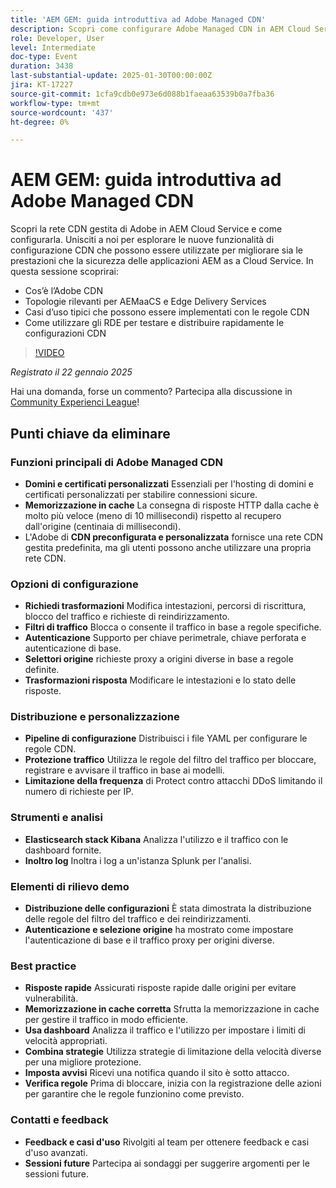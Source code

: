 ```yaml
---
title: 'AEM GEM: guida introduttiva ad Adobe Managed CDN'
description: Scopri come configurare Adobe Managed CDN in AEM Cloud Service per migliorare le prestazioni e la sicurezza con le nuove funzionalità di configurazione CDN.
role: Developer, User
level: Intermediate
doc-type: Event
duration: 3438
last-substantial-update: 2025-01-30T00:00:00Z
jira: KT-17227
source-git-commit: 1cfa9cdb0e973e6d088b1faeaa63539b0a7fba36
workflow-type: tm+mt
source-wordcount: '437'
ht-degree: 0%

---
```



# AEM GEM: guida introduttiva ad Adobe Managed CDN

Scopri la rete CDN gestita di Adobe in AEM Cloud Service e come configurarla. Unisciti a noi per esplorare le nuove funzionalità di configurazione CDN che possono essere utilizzate per migliorare sia le prestazioni che la sicurezza delle applicazioni AEM as a Cloud Service. In questa sessione scoprirai:

* Cos’è l’Adobe CDN
* Topologie rilevanti per AEMaaCS e Edge Delivery Services
* Casi d’uso tipici che possono essere implementati con le regole CDN
* Come utilizzare gli RDE per testare e distribuire rapidamente le configurazioni CDN

>[!VIDEO](https://video.tv.adobe.com/v/3443168/?learn=on&enablevpops)

*Registrato il 22 gennaio 2025*

Hai una domanda, forse un commento?  Partecipa alla discussione in [Community Experienci League](https://adobe.ly/4haufPK)!

## Punti chiave da eliminare

### Funzioni principali di Adobe Managed CDN

* **Domini e certificati personalizzati** Essenziali per l&#39;hosting di domini e certificati personalizzati per stabilire connessioni sicure.
* **Memorizzazione in cache** La consegna di risposte HTTP dalla cache è molto più veloce (meno di 10 millisecondi) rispetto al recupero dall&#39;origine (centinaia di millisecondi).
* L&#39;Adobe di **CDN preconfigurata e personalizzata** fornisce una rete CDN gestita predefinita, ma gli utenti possono anche utilizzare una propria rete CDN.

### Opzioni di configurazione

* **Richiedi trasformazioni** Modifica intestazioni, percorsi di riscrittura, blocco del traffico e richieste di reindirizzamento.
* **Filtri di traffico** Blocca o consente il traffico in base a regole specifiche.
* **Autenticazione** Supporto per chiave perimetrale, chiave perforata e autenticazione di base.
* **Selettori origine** richieste proxy a origini diverse in base a regole definite.
* **Trasformazioni risposta** Modificare le intestazioni e lo stato delle risposte.

### Distribuzione e personalizzazione

* **Pipeline di configurazione** Distribuisci i file YAML per configurare le regole CDN.
* **Protezione traffico** Utilizza le regole del filtro del traffico per bloccare, registrare e avvisare il traffico in base ai modelli.
* **Limitazione della frequenza** di Protect contro attacchi DDoS limitando il numero di richieste per IP.

### Strumenti e analisi

* **Elasticsearch stack Kibana** Analizza l&#39;utilizzo e il traffico con le dashboard fornite.
* **Inoltro log** Inoltra i log a un&#39;istanza Splunk per l&#39;analisi.

### Elementi di rilievo demo

* **Distribuzione delle configurazioni** È stata dimostrata la distribuzione delle regole del filtro del traffico e dei reindirizzamenti.
* **Autenticazione e selezione origine** ha mostrato come impostare l&#39;autenticazione di base e il traffico proxy per origini diverse.

### Best practice

* **Risposte rapide** Assicurati risposte rapide dalle origini per evitare vulnerabilità.
* **Memorizzazione in cache corretta** Sfrutta la memorizzazione in cache per gestire il traffico in modo efficiente.
* **Usa dashboard** Analizza il traffico e l&#39;utilizzo per impostare i limiti di velocità appropriati.
* **Combina strategie** Utilizza strategie di limitazione della velocità diverse per una migliore protezione.
* **Imposta avvisi** Ricevi una notifica quando il sito è sotto attacco.
* **Verifica regole** Prima di bloccare, inizia con la registrazione delle azioni per garantire che le regole funzionino come previsto.

### Contatti e feedback

* **Feedback e casi d&#39;uso** Rivolgiti al team per ottenere feedback e casi d&#39;uso avanzati.
* **Sessioni future** Partecipa ai sondaggi per suggerire argomenti per le sessioni future.